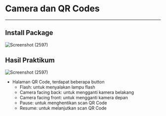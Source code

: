 # Camera dan QR Codes

___


## Install Package

![Screenshot (2597)](https://user-images.githubusercontent.com/75615789/191410030-24d42e2e-229f-48eb-a690-b5b277e8537b.png)

## Hasil Praktikum
![Screenshot (2597)](images/ss1.gif)


* Halaman QR Code, terdapat beberapa button
    * Flash: untuk menyalakan lampu flash
    * Camera facing back: untuk mengganti kamera belakang
    * Camera facing front: untuk mengganti kamera depan
    * Pause: untuk menghentikan scan QR Code
    * Resume: untuk melanjutkan scan QR Code





